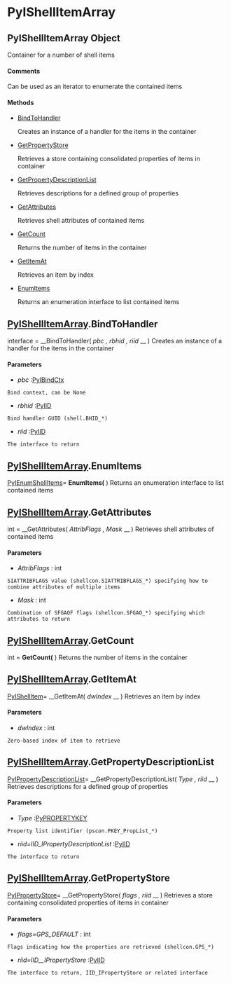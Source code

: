 # PyIShellItemArray

## PyIShellItemArray Object

Container for a number of shell items

#### Comments
Can be used as an iterator to enumerate the contained items

#### Methods


  - [BindToHandler](PyIShellItemArray.md#pyishellitemarraybindtohandler)

    Creates an instance of a handler for the items in the container&nbsp;

  - [GetPropertyStore](PyIShellItemArray.md#pyishellitemarraygetpropertystore)

    Retrieves a store containing consolidated properties of items in container&nbsp;

  - [GetPropertyDescriptionList](PyIShellItemArray.md#pyishellitemarraygetpropertydescriptionlist)

    Retrieves descriptions for a defined group of properties&nbsp;

  - [GetAttributes](PyIShellItemArray.md#pyishellitemarraygetattributes)

    Retrieves shell attributes of contained items&nbsp;

  - [GetCount](PyIShellItemArray.md#pyishellitemarraygetcount)

    Returns the number of items in the container&nbsp;

  - [GetItemAt](PyIShellItemArray.md#pyishellitemarraygetitemat)

    Retrieves an item by index&nbsp;

  - [EnumItems](PyIShellItemArray.md#pyishellitemarrayenumitems)

    Returns an enumeration interface to list contained items&nbsp;

## [PyIShellItemArray](#pyishellitemarray).BindToHandler

interface = __BindToHandler( *pbc*  *, rbhid*  *, riid* __ )
Creates an instance of a handler for the items in the container

#### Parameters


  -  *pbc* :[PyIBindCtx](#pyibindctx)

    Bind context, can be None

  -  *rbhid* :[PyIID](#pyiid)

    Bind handler GUID (shell.BHID_*)

  -  *riid* :[PyIID](#pyiid)

    The interface to return

## [PyIShellItemArray](#pyishellitemarray).EnumItems

[PyIEnumShellItems](#pyienumshellitems)= __EnumItems(__ )
Returns an enumeration interface to list contained items

## [PyIShellItemArray](#pyishellitemarray).GetAttributes

int = __GetAttributes( *AttribFlags*  *, Mask* __ )
Retrieves shell attributes of contained items

#### Parameters


  -  *AttribFlags* : int

    SIATTRIBFLAGS value (shellcon.SIATTRIBFLAGS_*) specifying how to combine attributes of multiple items

  -  *Mask* : int

    Combination of SFGAOF flags (shellcon.SFGAO_*) specifying which attributes to return

## [PyIShellItemArray](#pyishellitemarray).GetCount

int = __GetCount(__ )
Returns the number of items in the container

## [PyIShellItemArray](#pyishellitemarray).GetItemAt

[PyIShellItem](#pyishellitem)= __GetItemAt( *dwIndex* __ )
Retrieves an item by index

#### Parameters


  -  *dwIndex* : int

    Zero-based index of item to retrieve

## [PyIShellItemArray](#pyishellitemarray).GetPropertyDescriptionList

[PyIPropertyDescriptionList](#pyipropertydescriptionlist)= __GetPropertyDescriptionList( *Type*  *, riid* __ )
Retrieves descriptions for a defined group of properties

#### Parameters


  -  *Type* :[PyPROPERTYKEY](#pypropertykey)

    Property list identifier (pscon.PKEY_PropList_*)

  -  *riid=IID_IPropertyDescriptionList* :[PyIID](#pyiid)

    The interface to return

## [PyIShellItemArray](#pyishellitemarray).GetPropertyStore

[PyIPropertyStore](#pyipropertystore)= __GetPropertyStore( *flags*  *, riid* __ )
Retrieves a store containing consolidated properties of items in container

#### Parameters


  -  *flags=GPS_DEFAULT* : int

    Flags indicating how the properties are retrieved (shellcon.GPS_*)

  -  *riid=IID__IPropertyStore* :[PyIID](#pyiid)

    The interface to return, IID_IPropertyStore or related interface